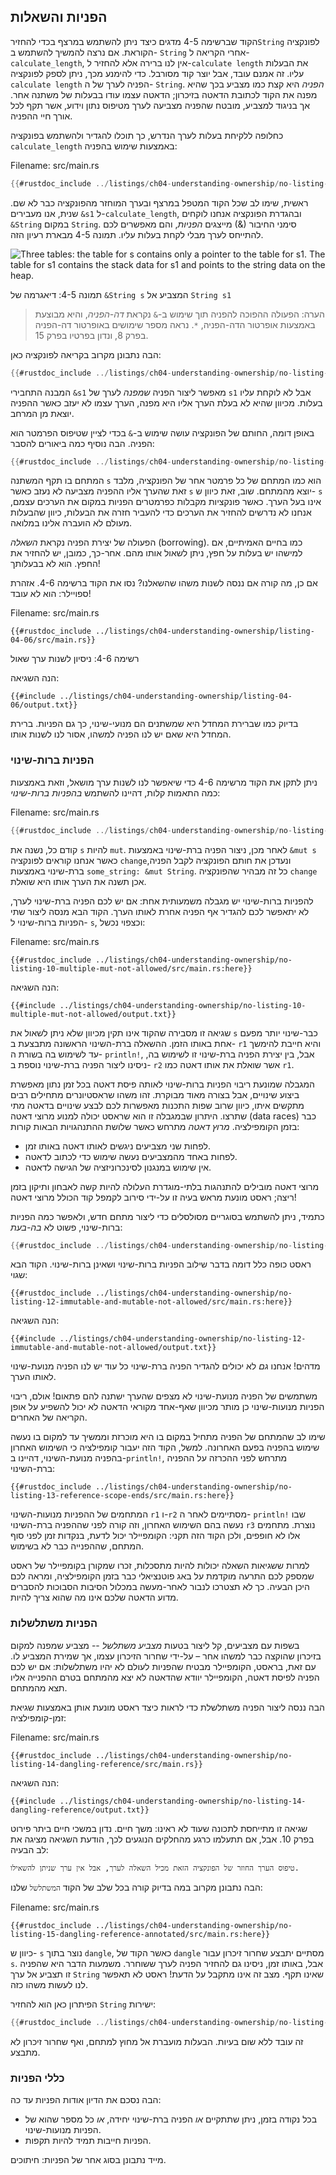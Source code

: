 ## הפניות והשאלות

הקוד שברשימה 4-5 מדגים כיצד ניתן להשתמש במרצף בכדי להחזיר`String` לפונקציה הקוראת. אם נרצה להמשיך להשתמש ב- `String` אחרי הקריאה ל- `calculate_length`, אין לנו ברירה אלא להחזיר ל-`calculate length` את הבעלות עליו. זה אמנם עובד, אבל יוצר קוד מסורבל.
כדי להימנע מכך, ניתן לספק לפונקציה `calculate length` הפניה לערך של ה- `String`. _הפניה_ היא קצת כמו מצביע בכך שהיא מפנה את הקוד לכתובת הדאטה בזיכרון; הדאטה עצמו עודו בבעלות של משתנה אחר. אך בניגוד למצביע, מובטח שהפניה מצביעה לערך מטיפוס נתון וידוע, אשר תקף לכל אורך חיי ההפניה.

כחלופה ללקיחת בעלות לערך הנדרש, כך תוכלו להגדיר ולהשתמש בפונקציה `calculate_length` באמצעות שימוש בהפניה:

<span class="filename">Filename: src/main.rs</span>

```rust
{{#rustdoc_include ../listings/ch04-understanding-ownership/no-listing-07-reference/src/main.rs:all}}
```

ראשית, שימו לב שכל הקוד המטפל במרצף ובערך המוחזר מהפונקציה כבר לא שם. שנית, אנו מעבירים `&s1` ל-`calculate_length`, ובהגדרת הפונקציה אנחנו לוקחים `&String` במקום `String`. סימני החיבור (&) מייצגים _הפניות_, והם מאפשרים לכם להתייחס לערך מבלי לקחת בעלות עליו. תמונה 4-5 מבארת רעיון הזה.

<img alt="Three tables: the table for s contains only a pointer to the table
for s1. The table for s1 contains the stack data for s1 and points to the
string data on the heap." src="img/trpl04-05.svg" class="center" />

<span class="caption">תמונה 4-5: דיאגרמה של `&String s` המצביע אל `String s1`</span>

> הערה: הפעולה ההפוכה להפניה תוך שימוש ב-`&` נקראת _דה-הפניה_, והיא מבוצעת באמצעות אופרטור הדה-הפניה, `*`. נראה מספר שימושים באופרטור דה-הפניה בפרק 8, ונדון בפרטיו בפרק 15.

הבה נתבונן מקרוב בקריאה לפונקציה כאן:

```rust
{{#rustdoc_include ../listings/ch04-understanding-ownership/no-listing-07-reference/src/main.rs:here}}
```

המבנה התחבירי `&s1` מאפשר ליצור הפניה _שמפנה_ לערך של `s1` אבל לא לוקחת עליו בעלות. מכיוון שהיא לא בעלת הערך אליו היא מפנה, הערך עצמו לא יעזב כאשר ההפניה יוצאת מן המרחב.

באופן דומה, החותם של הפונקציה עושה שימוש ב-`&` בכדי לציין שטיפוס הפרמטר הוא הפניה. הבה נוסיף כמה ביאורים להסבר:

```rust
{{#rustdoc_include ../listings/ch04-understanding-ownership/no-listing-08-reference-with-annotations/src/main.rs:here}}
```

המתחם בו תקף המשתנה `s` הוא כמו המתחם של כל פרמטר אחר של הפונקציה, מלבד זאת שהערך אליו ההפניה מצביעה לא נעזב כאשר `s` יוצא מהמתחם. שוב, זאת כיוון ש- `s` אינו בעל הערך. כאשר פונקציות מקבלות כפרמטרים הפניות במקום את הערכים עצמם, אנחנו לא נדרשים להחזיר את הערכים כדי להעביר חזרה את הבעלות, כיוון שהבעלות מעולם לא הועברה אלינו במלואה.

הפעולה של יצירת הפניה נקראת _השאלה_ (borrowing). כמו בחיים האמיתיים, אם למישהו יש בעלות על חפץ, ניתן לשאול אותו מהם. אחר-כך, כמובן, יש להחזיר את החפץ. הוא לא בבעלותך!

אם כן, מה קורה אם ננסה לשנות משהו שהשאלנו? נסו את הקוד ברשימה 4-6. אזהרת ספויילר: הוא לא עובד!

<span class="filename">Filename: src/main.rs</span>

```rust,ignore,does_not_compile
{{#rustdoc_include ../listings/ch04-understanding-ownership/listing-04-06/src/main.rs}}
```

<span class="caption">רשימה 4-6: ניסיון לשנות ערך שאול</span>

הנה השגיאה:

```console
{{#include ../listings/ch04-understanding-ownership/listing-04-06/output.txt}}
```

בדיוק כמו שברירת המחדל היא שמשתנים הם מנועי-שינוי, כך גם הפניות. ברירת המחדל היא שאם יש לנו הפניה למשהו, אסור לנו לשנות אותו.

### הפניות ברות-שינוי

ניתן לתקן את הקוד מרשימה 4-6 כדי שיאפשר לנו לשנות ערך מושאל, וזאת באמצעות כמה התאמות קלות, דהיינו להשתמש _בהפניות ברות-שינוי_:

<span class="filename">Filename: src/main.rs</span>

```rust
{{#rustdoc_include ../listings/ch04-understanding-ownership/no-listing-09-fixes-listing-04-06/src/main.rs}}
```

קודם כל, נשנה את `s` להיות `mut`. לאחר מכן, ניצור הפניה ברת-שינוי באמצעות `&mut s` כאשר אנחנו קוראים לפונקציה `change`,ונעדכן את חותם הפונקציה לקבל הפניה ברת-שינוי באמצעות `some_string: &mut String`.
כל זה מבהיר שהפונקציה `change` אכן תשנה את הערך אותו היא שואלת.

להפניות ברות-שינוי יש מגבלה משמעותית אחת: אם יש לכם הפניה ברת-שינוי לערך, לא יתאפשר לכם להגדיר אף הפניה אחרת לאותו הערך. הקוד הבא מנסה ליצור שתי הפניות ברות-שינוי ל- `s`, וכצפוי נכשל:

<span class="filename">Filename: src/main.rs</span>

```rust,ignore,does_not_compile
{{#rustdoc_include ../listings/ch04-understanding-ownership/no-listing-10-multiple-mut-not-allowed/src/main.rs:here}}
```

הנה השגיאה:

```console
{{#include ../listings/ch04-understanding-ownership/no-listing-10-multiple-mut-not-allowed/output.txt}}
```

שגיאה זו מסבירה שהקוד אינו תקין מכיוון שלא ניתן לשאול את `s` כבר-שינוי יותר מפעם אחת באותו הזמן. ההשאלה ברת-השינוי הראשונה מתבצעת ב- `r1` והיא חייבת להימשך עד לשימוש בה בשורת ה- `println!`, אבל, בין יצירת הפניה ברת-שינוי זו לשימוש בה, ניסינו ליצור הפניה ברת-שינוי נוספת ב- `r2` אשר שואלת את אותו דאטה כמו `r1`.

המגבלה שמונעת ריבוי הפניות ברות-שינוי לאותה פיסת דאטה בכל זמן נתון מאפשרת ביצוע שינויים, אבל בצורה מאוד מבוקרת. זהו משהו שראסטיונרים מתחילים רבים מתקשים איתו, כיוון שרוב שפות התכנות מאפשרות לכם לבצע שינויים בדאטה מתי שתרצו. היתרון שבמגבלה זו הוא שראסט יכולה למנוע מרוצי דאטה (data races) כבר בזמן הקומפילציה. _מרוץ דאטה_ מתרחש כאשר שלושת ההתנהגויות הבאות קורות:

- לפחות שני מצביעים ניגשים לאותו דאטה באותו זמן.
- לפחות באחד מהמצביעים נעשה שימוש כדי לכתוב לדאטה.
- אין שימוש במנגנון לסינכרוניזציה של הגישה לדאטה.

מרוצי דאטה מובילים להתנהגות בלתי-מוגדרת העלולה להיות קשה לאבחון ותיקון בזמן ריצה; ראסט מונעת מראש בעיה זו על-ידי סירוב לקמפל קוד הכולל מרוצי דאטה!

כתמיד, ניתן להשתמש בסוגריים מסולסלים כדי ליצור מתחם חדש, ולאפשר כמה הפניות ברות-שינוי, פשוט לא _בה-בעת_:

```rust
{{#rustdoc_include ../listings/ch04-understanding-ownership/no-listing-11-muts-in-separate-scopes/src/main.rs:here}}
```

ראסט כופה כלל דומה בדבר שילוב הפניות ברות-שינוי ושאינן ברות-שינוי. הקוד הבא שגוי:

```rust,ignore,does_not_compile
{{#rustdoc_include ../listings/ch04-understanding-ownership/no-listing-12-immutable-and-mutable-not-allowed/src/main.rs:here}}
```

הנה השגיאה:

```console
{{#include ../listings/ch04-understanding-ownership/no-listing-12-immutable-and-mutable-not-allowed/output.txt}}
```

מדהים! אנחנו _גם_ לא יכולים להגדיר הפניה ברת-שינוי כל עוד יש לנו הפניה מנועת-שינוי לאותו הערך.

משתמשים של הפניה מנועת-שינוי לא מצפים שהערך ישתנה להם פתאום! אולם, ריבוי הפניות מנועות-שינוי כן מותר מכיוון שאף-אחד מקוראי הדאטה לא יכול להשפיע על אופן הקריאה של האחרים.

שימו לב שהמתחם של הפניה מתחיל במקום בו היא מוכרזת וממשיך עד למקום בו נעשה שימוש בהפניה בפעם האחרונה. למשל, הקוד הזה יעבור קומפילציה כי השימוש האחרון בהפניה מנועת-השינוי, דהיינו ב-`println!`, מתרחש לפני ההכרזה על ההפניה ברת-השינוי:

```rust,edition2021
{{#rustdoc_include ../listings/ch04-understanding-ownership/no-listing-13-reference-scope-ends/src/main.rs:here}}
```

המתחמים של ההפניות מנועות-השינוי `r1` ו-`r2` מסתיימים לאחר ה- `println!` שבו נעשה בהם השימוש האחרון, וזה קורה לפני שההפניה ברת-השינוי `r3` נוצרת. מתחמים אלו לא חופפים, ולכן הקוד הזה תקני: הקומפיילר יכול לדעת, בנקדות זמן לפני סוף המתחם, שההפנייה כבר לא בשימוש.

למרות ששגיאות השאלה יכולות להיות מתסכלות, זכרו שמקורן בקומפיילר של ראסט שמספק לכם התרעה מוקדמת על באג פוטנציאלי כבר בזמן הקומפילציה, ומראה לכם היכן הבעיה. כך לא תצטרכו לנבור לאחר-מעשה במכלול הסיבות הסבוכות להסברים מדוע הדאטה שלכם אינו מה שהוא צריך להיות.

### הפניות משתלשלות

בשפות עם מצביעים, קל ליצור בטעות _מצביע משתלשל_ -- מצביע שמפנה למקום בזיכרון שהוקצה כבר למשהו אחר – על-ידי שחרור הזיכרון עצמו, אך שמירת המצביע לו. עם זאת, בראסט, הקומפיילר מבטיח שהפניות לעולם לא יהיו משתלשלות: אם יש לכם הפניה לפיסת דאטה, הקומפיילר יוודא שהדאטה לא יצא מהמתחם בטרם ההפנייה אליו תצא מהמתחם.

הבה ננסה ליצור הפניה משתלשלת כדי לראות כיצד ראסט מונעת אותן באמצעות שגיאת זמן-קומפילציה:

<span class="filename">Filename: src/main.rs</span>

```rust,ignore,does_not_compile
{{#rustdoc_include ../listings/ch04-understanding-ownership/no-listing-14-dangling-reference/src/main.rs}}
```

הנה השגיאה:

```console
{{#include ../listings/ch04-understanding-ownership/no-listing-14-dangling-reference/output.txt}}
```

שגיאה זו מתייחסת לתכונה שעוד לא ראינו: משך חיים. נדון במשכי חיים ביתר פירוט בפרק 10. אבל, אם תתעלמו כרגע מהחלקים הנוגעים לכך, הודעת השגיאה מציגה את לב הבעיה:

```text
טיפוס הערך החוזר של הפונקציה הזאת מכיל השאלה לערך, אבל אין ערך שניתן להשאילו.
```

הבה נתבונן מקרוב במה בדיוק קורה בכל שלב של הקוד `המשתלשל` שלנו:

<span class="filename">Filename: src/main.rs</span>

```rust,ignore,does_not_compile
{{#rustdoc_include ../listings/ch04-understanding-ownership/no-listing-15-dangling-reference-annotated/src/main.rs:here}}
```

כיוון ש- `s` נוצר בתוך `dangle`, כאשר הקוד של `dangle` מסתיים יתבצע שחרור זיכרון עבור `s`. אבל, באותו זמן, ניסינו גם להחזיר הפניה לערך ששוחרר. משמעות הדבר היא שהפניה זו תצביע אל ערך `String` שאינו תקף. מצב זה אינו מתקבל על הדעת! ראסט לא תאפשר לנו לעשות משהו כזה.

הפיתרון כאן הוא להחזיר `String` ישירות:

```rust
{{#rustdoc_include ../listings/ch04-understanding-ownership/no-listing-16-no-dangle/src/main.rs:here}}
```

זה עובד ללא שום בעיות. הבעלות מועברת אל מחוץ למתחם, ואף שחרור זיכרון לא מתבצע.

### כללי הפניות

הבה נסכם את הדיון אודות הפניות עד כה:

- בכל נקודה בזמן, ניתן שתתקיים _או_ הפניה ברת-שינוי יחידה, _או_ כל מספר שהוא של הפניות מנועות-שינוי.
- הפניות חייבות תמיד להיות תקפות.

מייד נתבונן בסוג אחר של הפניות: חיתוכים.

